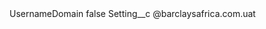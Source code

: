 <?xml version="1.0" encoding="UTF-8"?>
<CustomMetadata xmlns="http://soap.sforce.com/2006/04/metadata" xmlns:xsi="http://www.w3.org/2001/XMLSchema-instance" xmlns:xsd="http://www.w3.org/2001/XMLSchema">
    <label>UsernameDomain</label>
    <protected>false</protected>
    <values>
        <field>Setting__c</field>
        <value xsi:type="xsd:string">@barclaysafrica.com.uat</value>
    </values>
</CustomMetadata>
